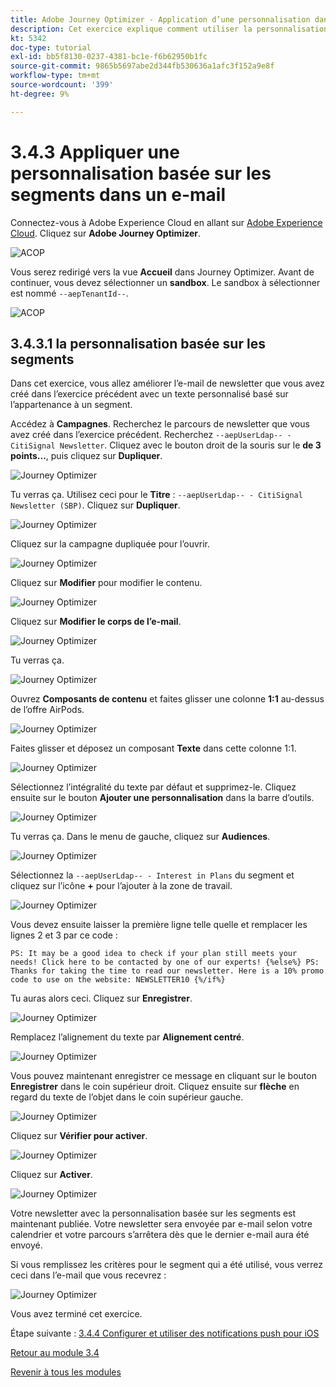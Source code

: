```yaml
---
title: Adobe Journey Optimizer - Application d’une personnalisation dans un e-mail
description: Cet exercice explique comment utiliser la personnalisation de segment dans un contenu d’e-mail
kt: 5342
doc-type: tutorial
exl-id: bb5f8130-0237-4381-bc1e-f6b62950b1fc
source-git-commit: 9865b5697abe2d344fb530636a1afc3f152a9e8f
workflow-type: tm+mt
source-wordcount: '399'
ht-degree: 9%

---
```


# 3.4.3 Appliquer une personnalisation basée sur les segments dans un e-mail

Connectez-vous à Adobe Experience Cloud en allant sur [Adobe Experience Cloud](https://experience.adobe.com?lang=fr). Cliquez sur **Adobe Journey Optimizer**.

![ACOP ](./../../../modules/ajo-b2c/module3.1/images/acophome.png)

Vous serez redirigé vers la vue **Accueil** dans Journey Optimizer. Avant de continuer, vous devez sélectionner un **sandbox**. Le sandbox à sélectionner est nommé ``--aepTenantId--``.

![ACOP ](./../../../modules/ajo-b2c/module3.1/images/acoptriglp.png)

## 3.4.3.1 la personnalisation basée sur les segments

Dans cet exercice, vous allez améliorer l’e-mail de newsletter que vous avez créé dans l’exercice précédent avec un texte personnalisé basé sur l’appartenance à un segment.

Accédez à **Campagnes**. Recherchez le parcours de newsletter que vous avez créé dans l’exercice précédent. Recherchez `--aepUserLdap-- - CitiSignal Newsletter`. Cliquez avec le bouton droit de la souris sur le **de 3 points...**, puis cliquez sur **Dupliquer**.

![Journey Optimizer](./images/sbp1.png)

Tu verras ça. Utilisez ceci pour le **Titre** : `--aepUserLdap-- - CitiSignal Newsletter (SBP)`. Cliquez sur **Dupliquer**.

![Journey Optimizer](./images/sbp2.png)

Cliquez sur la campagne dupliquée pour l’ouvrir.

![Journey Optimizer](./images/sbp3.png)

Cliquez sur **Modifier** pour modifier le contenu.

![Journey Optimizer](./images/sbp3a.png)

Cliquez sur **Modifier le corps de l’e-mail**.

![Journey Optimizer](./images/sbp4.png)

Tu verras ça.

![Journey Optimizer](./images/sbp5.png)

Ouvrez **Composants de contenu** et faites glisser une colonne **1:1** au-dessus de l’offre AirPods.

![Journey Optimizer](./images/sbp6.png)

Faites glisser et déposez un composant **Texte** dans cette colonne 1:1.

![Journey Optimizer](./images/sbp6a.png)

Sélectionnez l’intégralité du texte par défaut et supprimez-le. Cliquez ensuite sur le bouton **Ajouter une personnalisation** dans la barre d’outils.

![Journey Optimizer](./images/sbp7.png)

Tu verras ça. Dans le menu de gauche, cliquez sur **Audiences**.

![Journey Optimizer](./images/seg1.png)

Sélectionnez la `--aepUserLdap-- - Interest in Plans` du segment et cliquez sur l’icône **+** pour l’ajouter à la zone de travail.

![Journey Optimizer](./images/seg3.png)

Vous devez ensuite laisser la première ligne telle quelle et remplacer les lignes 2 et 3 par ce code :

``
    PS: It may be a good idea to check if your plan still meets your needs! Click here to be contacted by one of our experts!
{%else%}
    PS: Thanks for taking the time to read our newsletter. Here is a 10% promo code to use on the website: NEWSLETTER10
{%/if%}
``

Tu auras alors ceci. Cliquez sur **Enregistrer**.

![Journey Optimizer](./images/seg4.png)

Remplacez l’alignement du texte par **Alignement centré**.

![Journey Optimizer](./images/sbp9.png)

Vous pouvez maintenant enregistrer ce message en cliquant sur le bouton **Enregistrer** dans le coin supérieur droit. Cliquez ensuite sur **flèche** en regard du texte de l’objet dans le coin supérieur gauche.

![Journey Optimizer](./images/sbp9a.png)

Cliquez sur **Vérifier pour activer**.

![Journey Optimizer](./images/oc79afff.png)

Cliquez sur **Activer**.

![Journey Optimizer](./images/oc79bfff.png)

Votre newsletter avec la personnalisation basée sur les segments est maintenant publiée. Votre newsletter sera envoyée par e-mail selon votre calendrier et votre parcours s’arrêtera dès que le dernier e-mail aura été envoyé.

Si vous remplissez les critères pour le segment qui a été utilisé, vous verrez ceci dans l’e-mail que vous recevrez :

![Journey Optimizer](./images/sbp20fff.png)

Vous avez terminé cet exercice.

Étape suivante : [3.4.4 Configurer et utiliser des notifications push pour iOS](./ex4.md)

[Retour au module 3.4](./journeyoptimizer.md)

[Revenir à tous les modules](../../../overview.md)
